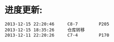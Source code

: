 进度更新:
======
<pre>
2013-12-15 22:20:46		C8-7		P205
2013-12-15 18:35:26		仓库转移
2013-12-11 22:20:26		C7-4		P170
</pre>
